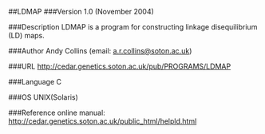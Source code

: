 ##LDMAP
###Version
1.0 (November 2004)

###Description
LDMAP is a program for constructing linkage disequilibrium (LD) maps.

###Author
Andy Collins (email: a.r.collins@soton.ac.uk)

###URL
http://cedar.genetics.soton.ac.uk/pub/PROGRAMS/LDMAP

###Language
C

###OS
UNIX(Solaris)

###Reference
online manual: http://cedar.genetics.soton.ac.uk/public_html/helpld.html


